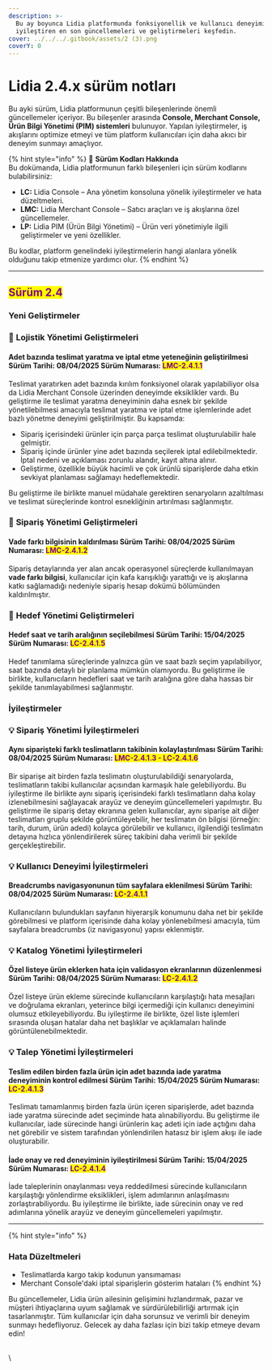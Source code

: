 ```yaml
---
description: >-
  Bu ay boyunca Lidia platformunda fonksiyonellik ve kullanıcı deneyimini
  iyileştiren en son güncellemeleri ve geliştirmeleri keşfedin.
cover: ../../../.gitbook/assets/2 (3).png
coverY: 0
---
```


# Lidia 2.4.x sürüm notları

Bu ayki sürüm, Lidia platformunun çeşitli bileşenlerinde önemli güncellemeler içeriyor. Bu bileşenler arasında **Console, Merchant Console, Ürün Bilgi Yönetimi (PIM) sistemleri** bulunuyor. Yapılan iyileştirmeler, iş akışlarını optimize etmeyi ve tüm platform kullanıcıları için daha akıcı bir deneyim sunmayı amaçlıyor.

{% hint style="info" %}
🔎 **Sürüm Kodları Hakkında**\
Bu dokümanda, Lidia platformunun farklı bileşenleri için sürüm kodlarını bulabilirsiniz:

* **LC:** Lidia Console – Ana yönetim konsoluna yönelik iyileştirmeler ve hata düzeltmeleri.
* **LMC:** Lidia Merchant Console – Satıcı araçları ve iş akışlarına özel güncellemeler.
* **LP:** Lidia PIM (Ürün Bilgi Yönetimi) – Ürün veri yönetimiyle ilgili geliştirmeler ve yeni özellikler.

Bu kodlar, platform genelindeki iyileştirmelerin hangi alanlara yönelik olduğunu takip etmenize yardımcı olur.
{% endhint %}

***

## <mark style="color:purple;">**Sürüm 2.4**</mark>

### Yeni Geliştirmeler

### 🎯 **Lojistik Yönetimi Geliştirmeleri**

#### **Adet bazında teslimat yaratma ve iptal etme yeteneğinin geliştirilmesi** Sürüm Tarihi: 08/04/2025 Sürüm Numarası: <mark style="color:purple;">LMC-2.4.1.1</mark>

Teslimat yaratırken adet bazında kırılım fonksiyonel olarak yapılabiliyor olsa da Lidia Merchant Console üzerinden deneyimde  eksiklikler vardı. Bu geliştirme ile teslimat yaratma deneyiminin daha esnek bir şekilde yönetilebilmesi amacıyla teslimat yaratma ve iptal etme işlemlerinde adet bazlı yönetme deneyimi geliştirilmiştir. Bu kapsamda:

* Sipariş içerisindeki ürünler için parça parça teslimat oluşturulabilir hale gelmiştir.
* Sipariş içinde ürünler yine adet bazında seçilerek iptal edilebilmektedir. İptal nedeni ve açıklaması zorunlu alandır, kayıt altına alınır.
* Geliştirme, özellikle büyük hacimli ve çok ürünlü siparişlerde daha etkin sevkiyat planlaması sağlamayı hedeflemektedir.

Bu geliştirme ile birlikte manuel müdahale gerektiren senaryoların azaltılması ve teslimat süreçlerinde kontrol esnekliğinin artırılması sağlanmıştır.



### 🎯 **Sipariş Yönetimi Geliştirmeleri**

#### **Vade farkı bilgisinin kaldırılması** Sürüm Tarihi: 08/04/2025 Sürüm Numarası: <mark style="color:purple;">LMC-2.4.1.2</mark>

Sipariş detaylarında yer alan ancak operasyonel süreçlerde kullanılmayan **vade farkı bilgisi**, kullanıcılar için kafa karışıklığı yarattığı ve iş akışlarına katkı sağlamadığı nedeniyle sipariş hesap dokümü bölümünden kaldırılmıştır.





### 🎯 **Hedef Yönetimi Geliştirmeleri**

#### **Hedef saat ve tarih aralığının seçilebilmesi** Sürüm Tarihi: 15/04/2025 Sürüm Numarası: <mark style="color:purple;">LC-2.4.1.5</mark>

Hedef tanımlama süreçlerinde yalnızca gün ve saat bazlı seçim yapılabiliyor, saat bazında detaylı bir planlama mümkün olamıyordu. Bu geliştirme ile birlikte, kullanıcıların hedefleri saat ve tarih aralığına göre daha hassas bir şekilde tanımlayabilmesi sağlanmıştır.&#x20;





### İyileştirmeler

### 💡 **Sipariş Yönetimi İyileştirmeleri**

#### Aynı siparişteki farklı teslimatların takibinin kolaylaştırılması Sürüm Tarihi: 08/04/2025 Sürüm Numarası: <mark style="color:purple;">LMC-2.4.1.3 - LC-2.4.1.6</mark>

Bir siparişe ait birden fazla teslimatın oluşturulabildiği senaryolarda, teslimatların takibi kullanıcılar açısından karmaşık hale gelebiliyordu. Bu iyileştirme ile birlikte aynı sipariş içerisindeki farklı teslimatların daha kolay izlenebilmesini sağlayacak arayüz ve deneyim güncellemeleri yapılmıştır. Bu geliştirme ile sipariş detay ekranına gelen kullanıcılar, aynı siparişe ait diğer teslimatları gruplu şekilde görüntüleyebilir,  her teslimatın ön bilgisi (örneğin: tarih, durum, ürün adedi) kolayca görülebilir ve kullanıcı, ilgilendiği teslimatın detayına hızlıca yönlendirilerek süreç takibini daha verimli bir şekilde gerçekleştirebilir.





### 💡 **Kullanıcı Deneyimi İyileştirmeleri**

#### Breadcrumbs navigasyonunun tüm sayfalara eklenilmesi Sürüm Tarihi: 08/04/2025 Sürüm Numarası: <mark style="color:purple;">LC-2.4.1.1</mark>

Kullanıcıların bulundukları sayfanın hiyerarşik konumunu daha net bir şekilde görebilmesi ve platform içerisinde daha kolay yönlenebilmesi amacıyla, tüm sayfalara breadcrumbs (iz navigasyonu) yapısı eklenmiştir.



### 💡 **Katalog Yönetimi İyileştirmeleri**

#### Özel listeye ürün eklerken hata için validasyon ekranlarının düzenlenmesi Sürüm Tarihi: 08/04/2025 Sürüm Numarası: <mark style="color:purple;">LC-2.4.1.2</mark>

Özel listeye ürün ekleme sürecinde kullanıcıların karşılaştığı hata mesajları ve doğrulama ekranları, yeterince bilgi içermediği  için kullanıcı deneyimini olumsuz etkileyebiliyordu. Bu iyileştirme ile birlikte, özel liste işlemleri sırasında oluşan hatalar daha net başlıklar ve açıklamaları halinde görüntülenebilmektedir.&#x20;



### 💡 **Talep Yönetimi İyileştirmeleri**

#### Teslim edilen birden fazla ürün için adet bazında iade yaratma deneyiminin kontrol edilmesi Sürüm Tarihi: 15/04/2025 Sürüm Numarası: <mark style="color:purple;">LC-2.4.1.3</mark>

Teslimatı tamamlanmış birden fazla ürün içeren siparişlerde, adet bazında iade yaratma sürecinde adet seçiminde hata alınabiliyordu.  Bu geliştirme ile kullanıcılar, iade sürecinde hangi ürünlerin kaç adeti için iade açtığını daha net görebilir ve sistem tarafından yönlendirilen hatasız bir işlem akışı ile iade oluşturabilir.&#x20;



#### İade onay ve red deneyiminin iyileştirilmesi Sürüm Tarihi: 15/04/2025 Sürüm Numarası: <mark style="color:purple;">LC-2.4.1.4</mark>

İade taleplerinin onaylanması veya reddedilmesi sürecinde kullanıcıların karşılaştığı yönlendirme eksiklikleri, işlem adımlarının anlaşılmasını zorlaştırabiliyordu. Bu iyileştirme ile birlikte, iade sürecinin onay ve red adımlarına yönelik arayüz ve deneyim güncellemeleri yapılmıştır.





***

{% hint style="info" %}
### **Hata Düzeltmeleri**

* Teslimatlarda kargo takip kodunun yansımaması&#x20;
* Merchant Console'daki iptal siparişlerin gösterim hataları
{% endhint %}





Bu güncellemeler, Lidia ürün ailesinin gelişimini hızlandırmak, pazar ve müşteri ihtiyaçlarına uyum sağlamak ve sürdürülebilirliği artırmak için tasarlanmıştır. Tüm kullanıcılar için daha sorunsuz ve verimli bir deneyim sunmayı hedefliyoruz. Gelecek ay daha fazlası için bizi takip etmeye devam edin!



\
\
